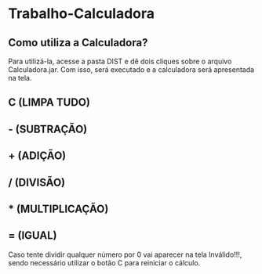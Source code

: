 # Trabalho-Calculadora

## Como utiliza a Calculadora?

Para utilizá-la, acesse a pasta DIST e dê dois cliques sobre o arquivo Calculadora.jar. Com isso, será executado e a calculadora será apresentada na tela. 

## C (LIMPA TUDO)

## - (SUBTRAÇÃO)

## + (ADIÇÃO)

## / (DIVISÃO)

## * (MULTIPLICAÇÃO)

## = (IGUAL)

Caso tente dividir qualquer número por 0 vai aparecer na tela Inválido!!!, sendo necessário utilizar o botão C para reiniciar o cálculo.
